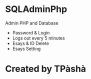 # SQLAdminPhp
Admin PHP and Database

- Password & Login
- Logs out every 5 minutes
- Esays & ID Delete
- Esays Setting

# Created by TPàshà
